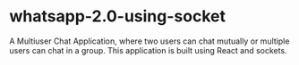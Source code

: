 # whatsapp-2.0-using-socket

A Multiuser Chat Application, where two users can chat mutually or multiple users can chat in a group.
This application is built using React and sockets.
